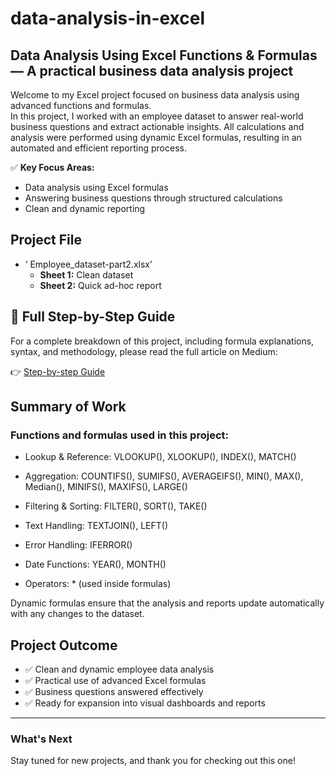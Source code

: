 # data-analysis-in-excel
## Data Analysis Using Excel Functions &amp; Formulas — A practical business data analysis project

Welcome to my Excel project focused on business data analysis using advanced functions and formulas.  
In this project, I worked with an employee dataset to answer real-world business questions and extract actionable insights. All calculations and analysis were performed using dynamic Excel formulas, resulting in an automated and efficient reporting process.

✅ **Key Focus Areas:**
- Data analysis using Excel formulas
- Answering business questions through structured calculations
- Clean and dynamic reporting

## Project File

- ‘ Employee_dataset-part2.xlsx’
  - **Sheet 1:** Clean dataset
  - **Sheet 2:** Quick ad-hoc report

## 📖 Full Step-by-Step Guide

For a complete breakdown of this project, including formula explanations, syntax, and methodology, please read the full article on Medium:

👉 [Step-by-step Guide](https://medium.com/@aagamtheanalyst/data-analysis-using-excel-functions-formulas-8bb746a22af0)

## Summary of Work

### Functions and formulas used in this project:

- Lookup & Reference: VLOOKUP(), XLOOKUP(), INDEX(), MATCH()

- Aggregation: COUNTIFS(), SUMIFS(), AVERAGEIFS(), MIN(), MAX(), Median(), MINIFS(), MAXIFS(), LARGE()

- Filtering & Sorting: FILTER(), SORT(), TAKE()

- Text Handling: TEXTJOIN(), LEFT()

- Error Handling: IFERROR()

- Date Functions: YEAR(), MONTH()

- Operators: * (used inside formulas)

Dynamic formulas ensure that the analysis and reports update automatically with any changes to the dataset.

## Project Outcome

- ✅ Clean and dynamic employee data analysis
- ✅ Practical use of advanced Excel formulas
- ✅ Business questions answered effectively
- ✅ Ready for expansion into visual dashboards and reports

---

### What's Next

Stay tuned for new projects, and thank you for checking out this one!
